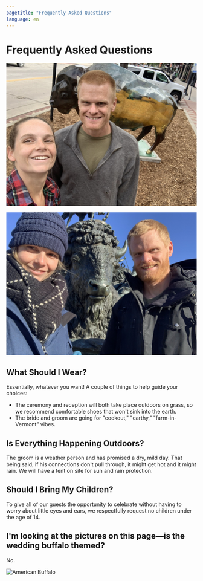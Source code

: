 ```yaml
---
pagetitle: "Frequently Asked Questions"
language: en
---
```



# Frequently Asked Questions
![Fargo Buffalo](fargo_buffalo.jpg "Buffalo in Fargo")

![Philly Buffalo](philly_buffalo.jpg "Buffalo in Philly")

## What Should I Wear?
Essentially, whatever you want! A couple of things to help guide your choices:
- The ceremony and reception will both take place outdoors on grass, so we recommend comfortable shoes that won't sink into the earth.
- The bride and groom are going for "cookout," "earthy," "farm-in-Vermont" vibes.

## Is Everything Happening Outdoors?
The groom is a weather person and has promised a dry, mild day. That being said, if his connections don't pull through, it might get hot and it might rain. We will have a tent on site for sun and rain protection.

## Should I Bring My Children?
To give all of our guests the opportunity to celebrate without having to worry about little eyes and ears, we respectfully request no children under the age of 14.

## I'm looking at the pictures on this page—is the wedding buffalo themed?
No.

![American Buffalo](american_buffalo.jpeg "Buffalo at _American
Buffalo_")
